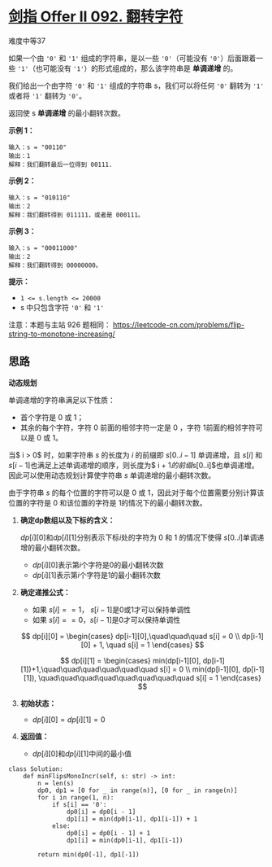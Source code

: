 # [剑指 Offer II 092. 翻转字符](https://leetcode.cn/problems/cyJERH/)

难度中等37

如果一个由 `'0'` 和 `'1'` 组成的字符串，是以一些 `'0'`（可能没有 `'0'`）后面跟着一些 `'1'`（也可能没有 `'1'`）的形式组成的，那么该字符串是 **单调递增** 的。

我们给出一个由字符 `'0'` 和 `'1'` 组成的字符串 s，我们可以将任何 `'0'` 翻转为 `'1'` 或者将 `'1'` 翻转为 `'0'`。

返回使 s **单调递增** 的最小翻转次数。

 

**示例 1：**

```
输入：s = "00110"
输出：1
解释：我们翻转最后一位得到 00111.
```

**示例 2：**

```
输入：s = "010110"
输出：2
解释：我们翻转得到 011111，或者是 000111。
```

**示例 3：**

```
输入：s = "00011000"
输出：2
解释：我们翻转得到 00000000。
```

 

**提示：**

- `1 <= s.length <= 20000`
- s 中只包含字符 `'0'` 和 `'1'`

 

注意：本题与主站 926 题相同： https://leetcode-cn.com/problems/flip-string-to-monotone-increasing/



## 思路

**动态规划**

单调递增的字符串满足以下性质：

- 首个字符是 $0$ 或 $1$；
- 其余的每个字符，字符 $0$  前面的相邻字符一定是  $0$ ，字符 $1$前面的相邻字符可以是  $0$  或 $1$。


当$ i > 0$ 时，如果字符串 $s$ 的长度为 $i$ 的前缀即 $s[0 .. i - 1]$ 单调递增，且 $s[i]$ 和 $s[i - 1]$也满足上述单调递增的顺序，则长度为$ i + 1$的前缀$s[0..i]$也单调递增。因此可以使用动态规划计算使字符串 $s$ 单调递增的最小翻转次数。

由于字符串 $s$ 的每个位置的字符可以是   $0$  或 $1$，因此对于每个位置需要分别计算该位置的字符是  $0$  和该位置的字符是 $1$的情况下的最小翻转次数。



1. **确定dp数组以及下标的含义：**

   $dp[i][0]$和$dp[i][1]$分别表示下标$i$处的字符为 $0$ 和 $1$ 的情况下使得 $s[0..i]$单调递增的最小翻转次数。

   - $dp[i][0]$表示第$i$个字符是$0$的最小翻转次数
   - $dp[i][1]$表示第$i$个字符是$1$的最小翻转次数

   

2. **确定递推公式：**

   - 如果 $s[i] == 1$， $s[i-1]$是$0$或$1$才可以保持单调性
   - 如果 $s[i] == 0$，$s[i-1]$是$0$才可以保持单调性

   $$
   dp[i][0] = \begin{cases} dp[i-1][0],\quad\quad\quad s[i] = 0 \\
   		   dp[i-1][0] + 1, \quad s[i] = 1 \end{cases}
   $$

   $$
   dp[i][1] = \begin{cases}  min(dp[i-1][0], dp[i-1][1])+1,\quad\quad\quad\quad\quad\quad s[i] = 0 \\
   		   min(dp[i-1][0], dp[i-1][1]), \quad\quad\quad\quad\quad\quad\quad\quad s[i] = 1 \end{cases}
   $$

   

3. **初始状态：**

   - $dp[i][0] = dp[i][1] = 0$

   

4. **返回值：**

   - $dp[i][0]$和$dp[i][1]$中间的最小值



```
class Solution:
    def minFlipsMonoIncr(self, s: str) -> int:
        n = len(s)
        dp0, dp1 = [0 for _ in range(n)], [0 for _ in range(n)]
        for i in range(1, n):
            if s[i] == '0':
                dp0[i] = dp0[i - 1]
                dp1[i] = min(dp0[i-1], dp1[i-1]) + 1
            else:
                dp0[i] = dp0[i - 1] + 1
                dp1[i] = min(dp0[i-1], dp1[i-1])

        return min(dp0[-1], dp1[-1])
```


